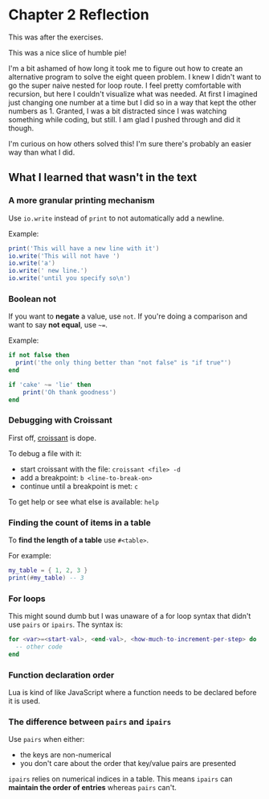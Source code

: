 # Chapter 2 Reflection
This was after the exercises.

This was a nice slice of humble pie!

I'm a bit ashamed of how long it took me to figure out how to create an alternative program to solve the eight queen problem. I knew I didn't want to go the super naive nested for loop route. I feel pretty comfortable with recursion, but here I couldn't visualize what was needed. At first I imagined just changing one number at a time but I did so in a way that kept the other numbers as 1. Granted, I was a bit distracted since I was watching something while coding, but still. I am glad I pushed through and did it though.

I'm curious on how others solved this! I'm sure there's probably an easier way than what I did.

## What I learned that wasn't in the text
### A more granular printing mechanism
Use `io.write` instead of `print` to not automatically add a newline.

Example:
```lua
print('This will have a new line with it')
io.write('This will not have ')
io.write('a')
io.write(' new line.')
io.write('until you specify so\n')
```

### Boolean not
If you want to **negate** a value, use `not`.
If you're doing a comparison and want to say **not equal**, use `~=`.

Example:
```lua
if not false then
  print('the only thing better than "not false" is "if true"')
end

if 'cake' ~= 'lie' then
    print('Oh thank goodness')
end
```

### Debugging with Croissant
First off, [croissant](https://github.com/giann/croissanthttps://github.com/giann/croissant) is dope.

To debug a file with it:
- start croissant with the file: `croissant <file> -d`
- add a breakpoint: `b <line-to-break-on>`
- continue until a breakpoint is met: `c`

To get help or see what else is available: `help`

### Finding the count of items in a table
To **find the length of a table** use `#<table>`.

For example:
```lua
my_table = { 1, 2, 3 }
print(#my_table) -- 3
```

### For loops
This might sound dumb but I was unaware of a for loop syntax that didn't use `pairs` or `ipairs`. The syntax is:
```lua
for <var>=<start-val>, <end-val>, <how-much-to-increment-per-step> do
  -- other code
end
```

### Function declaration order
Lua is kind of like JavaScript where a function needs to be declared before it is used.

### The difference between `pairs` and `ipairs`
Use `pairs` when either:
- the keys are non-numerical
- you don't care about the order that key/value pairs are presented

`ipairs` relies on numerical indices in a table. This means `ipairs` can **maintain the order of entries** whereas `pairs` can't.
